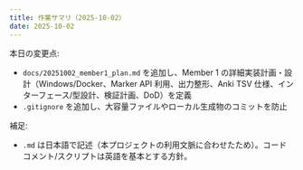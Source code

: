 ```yaml
---
title: 作業サマリ（2025-10-02）
date: 2025-10-02
---
```


本日の変更点:

- `docs/20251002_member1_plan.md` を追加し、Member 1 の詳細実装計画・設計（Windows/Docker、Marker API 利用、出力整形、Anki TSV 仕様、インターフェース/型設計、検証計画、DoD）を定義
- `.gitignore` を追加し、大容量ファイルやローカル生成物のコミットを防止

補足:

- `.md` は日本語で記述（本プロジェクトの利用文脈に合わせたため）。コードコメント/スクリプトは英語を基本とする方針。


